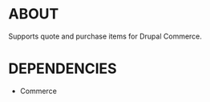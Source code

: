 ABOUT
=====

Supports quote and purchase items for Drupal Commerce.

DEPENDENCIES
============

- Commerce
